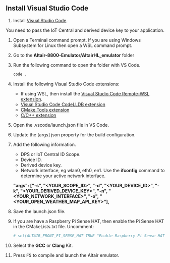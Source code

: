 ## Install Visual Studio Code

1. Install [Visual Studio Code](https://code.visualstudio.com&azure-portal=true).

You need to pass the IoT Central and derived device key to your application.

1. Open a Terminal command prompt.
    If you are using Windows Subsystem for Linux then open a WSL command prompt.
1. Go to the **Altair-8800-Emulator/AltairHL_emulator** folder
1. Run the following command to open the folder with VS Code.

    ```bash
    code .
    ```

1. Install the following Visual Studio Code extensions:
    - If using WSL, then install the [Visual Studio Code Remote-WSL extension](https://marketplace.visualstudio.com/items?itemName=ms-vscode-remote.remote-wsl&azure-portal=true).
    - [Visual Studio Code CodeLLDB extension](https://marketplace.visualstudio.com/items?itemName=vadimcn.vscode-lldb)
    - [CMake Tools extension](https://marketplace.visualstudio.com/items?itemName=ms-vscode.cmake-tools)
    - [C/C++ extension](https://marketplace.visualstudio.com/items?itemName=ms-vscode.cpptools)

1. Open the .vscode/launch.json file in VS Code.
1. Update the [args] json property for the build configuration.
1. Add the following information.

    - DPS or IoT Central ID Scope.
    - Device ID.
    - Derived device key.
    - Network interface, eg wlan0, eth0, en1.
        Use the **ifconfig** command to determine your active network interface.

    **"args": ["-s", "<YOUR_SCOPE_ID>", "-d", "<YOUR_DEVICE_ID>", "-k", "<YOUR_DERIVED_DEVICE_KEY>", "-n", "<YOUR_NETWORK_INTERFACE>", "-o", "<YOUR_OPEN_WEATHER_MAP_API_KEY>"],**

1. Save the launch.json file.
1. If you are have a Raspberry Pi Sense HAT, then enable the Pi Sense HAT in the CMakeLists.txt file. Uncomment:

    ```cmake
    # set(ALTAIR_FRONT_PI_SENSE_HAT TRUE "Enable Raspberry Pi Sense HAT")
    ```

1. Select the **GCC** or **Clang** Kit.
1. Press <kbd>F5</kbd> to compile and launch the Altair emulator.

